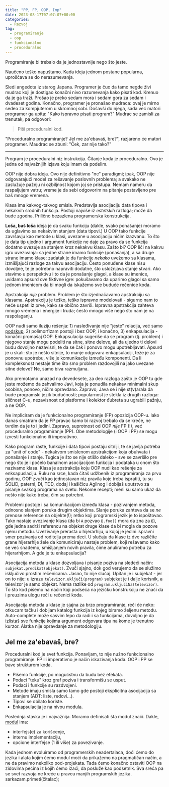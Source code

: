 ```yaml
---
title: "PP, FP, OOP, Imp"
date: 2023-08-17T07:07:07+00:00
categories:
  - Razvoj
tag:
  - programiranje
  - oop
  - funkcionalno
  - proceduralno
---
```


Programiranje bi trebalo da je jednostavnije nego što jeste. 

<!--more-->

Naučeno teško napuštamo. Kada ideja jednom postane popularna, uprošćava se do nerazumevanja.

Sledi angedota iz starog Japana. Programer je čuo da tamo negde živi mudrac koji je dostigao konačni nivo razumevanja kako pisati kod. Krenuo da je ga traži. Prošao je preko sedam mora i sedam gora za sedam i dvadeset godina. Konačno, programer je pronašao mudraca: ovaj je mirno sedeo za kompjuterom u skromnoj sobi. Došavši do njega, sada već matori programer ga upita: "Kako ispravno pisati program?" Mudrac se zamisli za trenutak, pa odgovori:

> Piši proceduralni kod.

"Proceduralno programiranje? Jel me za'ebavaš, bre?", razjareno će matori programer. Maudrac se zbuni: "Ček, zar nije tako?"

---- 

Program je proceduralni niz instrukcija. Čitanje koda je proceduralno. Ovo je jedna od najvažnijih izjava koju imam da podelim.

OOP nije dobra ideja. Ovo nije definitivno "ne" paradigmi; ipak, OOP nije odgovarajući model za rešavanje poslovnih problema; a svakako ne zaslužuje pažnju ni ozbiljnost kojom joj se pristupa. Nemam nameru da raspaljujem vatru; vreme je da sebi odgovorim na pitanje postavljeno pre baš mnogo vremena.

Klasa ima kakvog-takvog smisla. Predstavlja asocijaciju data tipova i nekakvih srodnih funkcija. Postoji najviše iz _estetskih_ razloga; može da bude zgodna. Prilično bezazlena programerska konstrukcija.

**Loša, baš loša** ideja je da svaku funkciju (dakle, svako ponašanje) moramo da uglavimo sa nekakvim stanjem (data tipovi.)  U OOP tako funkcije završavju kao metode u klasi, uvezane u asocijaciju ničim izazvanu. To što je data tip ujedno i argument funkcije ne daje za pravo da se funkcija dodatno uvezuje sa stanjem kroz nekakvu klasu. Zašto bi? OOP liči na kakvu igru uvezivanja: sa jedne strane imamo funkcije (ponašanja), a sa druge strane imamo klase; zadatak je da funkcije _nekako_ uvežemo sa klasama, izmišljajući razloge za takvu asocijaciju. Često ponuđene klase nisu dovoljne, te je potrebno napraviti dodatne, što usložnjava stanje stvari. Ako stavimo u perspektivu i to da je ponašanje glagol, a klase su imenice, uviđamo apsurd ove fiktivne igre: pokušavamo da uparimo glagol sa samo jednom imenicom da bi mogli da iskažemo sve buduće rečenice koda.

Apstrakcija _nije_ problem. Problem je što izjednačavamo apstrakciju sa klasama. Apstrakciju je teško, teško ispravno modelovati - sigurno nam to neće uspeti iz prve, kako se obično završi. Ispravna apstrakcija zahteva mnogo vremena i energije i truda; često mnogo više nego što nam je na raspolaganju.

OOP nudi samo iluziju rešenja: 1) nasleđivanje nije "jeste" relacija, već samo [podskup](https://oblac.rs/kvadrat-vs-pravougaonik/), 2) polimorfizam postoji i bez OOP, i konačno, 3) enkapsulacija - konačni promašaj OOP. Enkapsulacija sugeriše da se program (tj. problem) i njegovo stanje mogu podeliti na sitne, sitne delove, ali da ujedno ti delovi budu dovoljno nezavisni, te da se čak i ponovo mogu upotrebljavati. Apsurd je u skali: što je nešto sitnije, to manje odgovara enkapsulaciji, teže je za ponovnu upotrebu, više je komunikacije između komponenti. Da li kompleksnost nestaje time što smo problem razdovojili na jako uvezane sitne delove? Ne, samo biva razmuljana.

Ako premotamo unazad na devedesete, za deo razloga zašto je OOP tu gde jeste možemo da zahvalimo Javi, koja je ponudila nekakav minimalni skup osobina, ponovo, ničim opravdano. Zapravo, Java se i nije st(v)arala da bude programski jezik budućnosti; popularnost je stekla iz drugih razloga: sličnost C-u, nezavisnost od platforme i kolektor đubreta su ugrabili pažnju, a ne OOP.

Ne impliciram da je funkcionalno programiranje (FP) opozicija OOP-u. Iako danas smatram da je FP pravac kamo bi razvoj trebalo da se kreće, ne tvrdim da je to i jedini. Zapravo, suprotnost od OOP _nije_ FP (!), već proceduralno programiranje (PP). Obe metodologije (i OOP i PP) se mogu izvesti funkcionalno ili imperativno.

Kako program raste, funkcije i data tipovi postaju sitniji, te se javlja potreba za "unit of code" - nekakvom smislenom apstrakcijom koja obuhvata i ponašanje i stanje. Tugica je što se nije otišlo daleko - sve se završilo pre nego što je i počelo banalnom asocijacijom funkcija i podataka u onom što nazivamo klasa. Klasa je apstrakcija koju OOP nudi kao rešenje za enksapuslaciju. Ruku na srce, kada čitaš udžbenik iz programiranja za prvu godinu, OOP zvuči kao jednostavan niz pravila koje treba ispratiti, tu su SOLID, paterni, DI, TDD, dodaj i kašičicu Agilnog i dobijaš uputstvo za pisanje svakog programa na svetu. Nekome recepti; meni su samo ukaz da nešto nije kako treba, čim su potrebni.

Problemi postoje i sa komunikacijom između klasa - pozivanjem metoda, odnosno slanjem poruka drugim objektima. Slanje poruka zahteva da se _ne_ prenose reference na objekte(!); retko koji programski jezik je to ispoštovao. Tako nastaje uvezivanje klasa (da bi `A` pozvao `B.foo()` mora da zna za `B`), gde jedna sadrži referencu na objekat druge klase da bi mogla da pozove njenu metodu. Uvezivanje prerasta u hijerarhiju, u kojoj je jedini ispravni smer pozivanja od roditelja prema deci. U slučaju da klase iz dve različite grane hijerarhije žele da komuniciraju nastaje problem, koji rešavamo kako se već snađemo, smišljanjem novih pravila, čime anuliramo potrebu za hijerarhijom. A gde je tu enkapsulacija?

Asocijacija metoda u klase dozvoljava i pisanje poziva na sledeći način: `subjekat.predikat(objekat)`. Zvuči sjajno, dok god verujemo da se služimo isključivo prostim rečenicama. Jasno, to nije slučaj. Upitan je i subjekat - jer on to nije: u izrazu `televizor.uključi(program)` subjekat je i dalje korisnik, a televizor je samo objekat. Nema razlike od `program.uključiNa(televizor)`. To što kod pišemo na način koji podseća na jezičku konstrukciju ne znači da i preuzima ulogu reči u rečenici koda.

Asocijacija metoda u klase je sjajna za brzo programiranje, reći će neko: otkucam tačku i dobijam katalog funkcija iz kojeg biramo željenu metodu. Auto-complete može sasvim lepo da radi i sa funkcijama, dovoljno je da izlistaš sve funkcije kojima argument odgovara tipu na kome je trenutno kurzor. Alatka nije opravdanje za metodologiju.

## Jel me za'ebavaš, bre?

Proceduralni kod je svet funkcija. Ponavljam, to nije nužno funkcionalno programiranje. FP ili imperativno je način iskazivanja koda. OOP i PP se bave strukturom koda.

+ Pišemo funkcije, po mogućstvu da budu bez efekata.
+ Podaci "teku" kroz graf poziva i transformišu se usput.
+ Podaci i funkcije su razdvojeni.
+ Metode imaju smisla samo tamo gde postoji eksplicitna asocijacija sa stanjem (ADT: liste, redovi...).
+ Tipovi se obilato koriste.
+ Enkapsulacija je na nivou modula.

Poslednja stavka je i najvažnija. Moramo definisati šta modul znači. Dakle, [modul](https://oblac.rs/modulacije/) ima:

+ interfejs(e) za korišćenje,
+ internu implementaciju,
+ opcione interfejse (1 ili više) za povezivanje.

Kada jednom evoluiramo od programerskih neadertalaca, doći ćemo do jezika i alata kojim ćemo modul moći da prikažemo na pragmatičan način, a ne da pravimo nekoliko pod-projekata. Tada ćemo konačno ostaviti OOP na zidovima pećina iz kojih ćemo izaći, da posluže kao podsetnik. Sva sreća pa se svet razvoja ne kreće u pravcu manjih programskih jezika. sarkazam.primeti(čitalac);